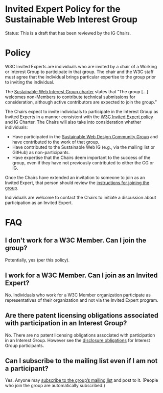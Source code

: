 # Invited Expert Policy for the Sustainable Web Interest Group

Status: This is a draft that has been reviewed by the IG Chairs.

# Policy

W3C Invited Experts are individuals who are invited by a chair of a Working or Interest Group to participate in that group. The chair and the W3C staff must agree that the individual brings particular expertise to the group prior to inviting the individual. 

The [Sustainable Web Interest Group charter](https://www.w3.org/2024/10/ig-sustainableweb-charter.html) states that “The group [...] welcomes non-Members to contribute technical submissions for consideration, although active contributors are expected to join the group.”

The Chairs expect to invite individuals to participate in the Interest Group as Invited Experts in a manner consistent with the [W3C Invited Expert policy](https://www.w3.org/invited-experts/) and IG Charter. The Chairs will also take into consideration whether individuals:

* Have participated in the [Sustainable Web Design Community Group](https://www.w3.org/community/sustyweb/) and have contributed to the work of that group.
* Have contributed to the Sustainable Web IG (e.g., via the mailing list or GitHub) as non-participants.
* Have expertise that the Chairs deem important to the success of the group, even if they have not previously contributed to either the CG or IG.

Once the Chairs have extended an invitation to someone to join as an Invited Expert, that person should review the [instructions for joining the group](https://www.w3.org/groups/ig/sustainableweb/instructions/).

Individuals are welcome to contact the Chairs to initiate a discussion about participation as an Invited Expert.

# FAQ

## I don't work for a W3C Member. Can I join the group?

Potentially, yes (per this policy).

## I work for a W3C Member. Can I join as an Invited Expert?

No. Individuals who work for a W3C Member organization participate as representatives of their organization and not via the Invited Expert program.

## Are there patent licensing obligations associated with participation in an Interest Group?

No. There are no patent licensing obligations associated with participation in an Interest Group. However see the [disclosure obligations](https://www.w3.org/policies/patent-policy/20200915/#sec-disclosure-requirements) for Interest Group participants.

## Can I subscribe to the mailing list even if I am not a participant?

Yes. Anyone may [subscribe to the group’s mailing list](mailto:public-sustainability-request@w3.org?subject=subscribe) and post to it. (People who join the group are automatically subscribed.)
